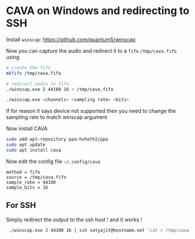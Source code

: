 # CAVA on Windows and redirecting to SSH

Install `winscap`: https://github.com/quantum5/winscap

Now you can capture the audio and redirect it to a `fifo` `/tmp/cava.fifo` using

```bash
# create the fifo
mkfifo /tmp/cava.fifo

# redirect audio to fifo
./winscap.exe 2 44100 16 > /tmp/cava.fifo
```

```bash
./winscap.exe <channels> <sampling rate> <bits>
```

If for reason it says device not supported then you need to change the sampling rate to match winscap argument

Now install CAVA

```bash
sudo add-apt-repository ppa:hsheth2/ppa
sudo apt update
sudo apt install cava
```

Now edit the config file `~/.config/cava`

```text
method = fifo
source = /tmp/cava.fifo
sample_rate = 44100
sample_bits = 16
```

## For SSH

Simply redirect the output to the ssh host ! and it works !

```bash
 ./winscap.exe 2 44100 16 | ssh satyajit@hostname.net 'cat > /tmp/cava.fifo'
```
